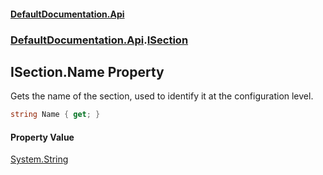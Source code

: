 #### [DefaultDocumentation\.Api](../../../index.md 'index')
### [DefaultDocumentation\.Api](../../../index.md#DefaultDocumentation.Api 'DefaultDocumentation\.Api').[ISection](index.md 'DefaultDocumentation\.Api\.ISection')

## ISection\.Name Property

Gets the name of the section, used to identify it at the configuration level\.

```csharp
string Name { get; }
```

#### Property Value
[System\.String](https://docs.microsoft.com/en-us/dotnet/api/System.String 'System\.String')